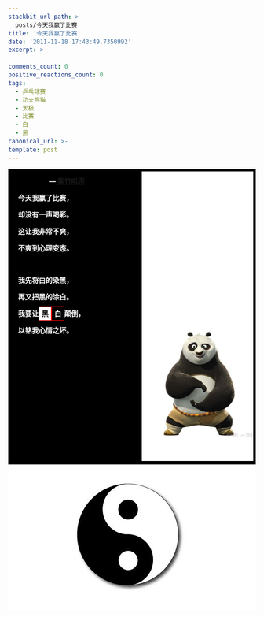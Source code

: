 ```yaml
---
stackbit_url_path: >-
  posts/今天我赢了比赛
title: '今天我赢了比赛'
date: '2011-11-18 17:43:49.7350992'
excerpt: >-
  
comments_count: 0
positive_reactions_count: 0
tags: 
  - 乒乓球赛
  - 功夫熊猫
  - 太极
  - 比赛
  - 白
  - 黑
canonical_url: >-
template: post
---
```

<div style="background-color: black; height: 600px">   <div style="padding-bottom: 20px; background-color: black; padding-left: 20px; padding-right: 20px; float: left; color: white; font-weight: bold">     <p align="right">— <a href="http://www.zizhujy.com/blog/" target="_blank">紫竹叽歪</a></p>      <p>今天我赢了比赛，</p>      <p>却没有一声喝彩。</p>      <p>这让我非常不爽，</p>      <p>不爽到心理变态。</p>      <p>&#160;</p>      <p>我先将白的染黑，</p>      <p>再又把黑的涂白。</p>      <p>我要让<span style="border-bottom: red 1px solid; border-left: red 1px solid; padding-bottom: 5px; background-color: white; padding-left: 5px; padding-right: 5px; color: black; border-top: red 1px solid; border-right: red 1px solid; padding-top: 5px">黑</span><span style="border-bottom: red 1px solid; border-left: red 1px solid; padding-bottom: 5px; padding-left: 5px; padding-right: 5px; border-top: red 1px solid; border-right: red 1px solid; padding-top: 5px">白</span>颠倒，</p>      <p>以铭我心情之坏。</p>   </div>    <div style="text-align: center; background-color: white; margin-top: 1%; width: 45%; margin-bottom: 1%; float: right; height: 98%; margin-right: 1%"><a href="https://raw.githubusercontent.com/Jeff-Tian/blogengine.net/master/Source/BlogEngine/BlogEngine.NET/App_Data/files/image_168.png"><img style="background-image: none; border-right-width: 0px; margin: 0px 10px 0px 0px; padding-left: 0px; padding-right: 0px; display: inline; border-top-width: 0px; border-bottom-width: 0px; border-left-width: 0px; padding-top: 300px" title="功夫熊猫练太极" border="0" alt="功夫熊猫练太极" align="center" src="https://raw.githubusercontent.com/Jeff-Tian/blogengine.net/master/Source/BlogEngine/BlogEngine.NET/App_Data/files/image_thumb_156.png" width="231" height="240" /></a></div>    <div style="float: none; clear: both"></div> </div>  <div style="text-align: center; padding-bottom: 20px; background-color: white; padding-left: 20px; padding-right: 20px; padding-top: 20px">   <p><a href="https://raw.githubusercontent.com/Jeff-Tian/blogengine.net/master/Source/BlogEngine/BlogEngine.NET/App_Data/files/image_169.png"><img style="background-image: none; border-right-width: 0px; margin: 0px 10px 0px 0px; padding-left: 0px; padding-right: 0px; display: inline; border-top-width: 0px; border-bottom-width: 0px; border-left-width: 0px; padding-top: 0px" title="太极" border="0" alt="太极" src="https://raw.githubusercontent.com/Jeff-Tian/blogengine.net/master/Source/BlogEngine/BlogEngine.NET/App_Data/files/image_thumb_157.png" width="225" height="225" /></a></p> </div>